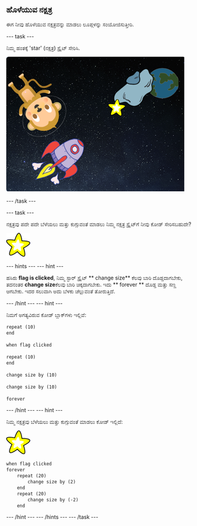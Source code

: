 ## ಹೊಳೆಯುವ ನಕ್ಷತ್ರ

ಈಗ ನೀವು ಹೊಳೆಯುವ ನಕ್ಷತ್ರವನ್ನು ಮಾಡಲು ಲೂಪ್ಗಳನ್ನು ಸಂಯೋಜಿಸುತ್ತೀರಿ.

\--- task \---

ನಿಮ್ಮ ಹಂತಕ್ಕೆ 'star' (ನಕ್ಷತ್ರ) ಸ್ಪ್ರೈಟ್ ಸೇರಿಸಿ.

![ಸ್ಟಾರ್ ಸ್ಪ್ರೈಟ್ ಅನ್ನು ಸೇರಿಸಲು](images/space-star-sprite.png)

\--- /task \---

\--- task \---

ನಕ್ಷತ್ರವು ಪದೇ ಪದೇ ಬೆಳೆಯಲು ಮತ್ತು ಕುಗ್ಗುವಂತೆ ಮಾಡಲು ನಿಮ್ಮ ನಕ್ಷತ್ರ ಸ್ಪ್ರೈಟ್‌ಗೆ ನೀವು ಕೋಡ್ ಸೇರಿಸಬಹುದೇ?

![ಹೊಳೆಯುವ ನಕ್ಷತ್ರವನ್ನು ಪರೀಕ್ಷಿಸುವುದು](images/sprite-star.png)

\--- hints \--- \--- hint \---

ಹಸಿರು **flag is clicked**, ನಿಮ್ಮ ಸ್ಟಾರ್ ಸ್ಪ್ರೈಟ್ ** change size** ಕೆಲವು ಬಾರಿ ದೊಡ್ಡದಾಗಬೇಕು, ತದನಂತರ **change size**ಕೆಲವು ಬಾರಿ ಚಿಕ್ಕದಾಗಬೇಕು. ಇದು ** forever ** ದೊಡ್ಡ ಮತ್ತು ಸಣ್ಣ ಆಗಬೇಕು. ಇದರ ಸಲುವಾಗಿ ಅದು ಬೆಳಕು ಚೆಲ್ಲುವಂತೆ ತೋರುತ್ತಿದೆ.

\--- /hint \--- \--- hint \---

ನಿಮಗೆ ಅಗತ್ಯವಿರುವ ಕೋಡ್ ಬ್ಲಾಕ್‌ಗಳು ಇಲ್ಲಿವೆ:

```blocks3
repeat (10)
end

when flag clicked

repeat (10)
end

change size by (10)

change size by (10)

forever
```

\--- /hint \--- \--- hint \---

ನಿಮ್ಮ ನಕ್ಷತ್ರವು ಬೆಳೆಯಲು ಮತ್ತು ಕುಗ್ಗುವಂತೆ ಮಾಡಲು ಕೋಡ್ ಇಲ್ಲಿದೆ:

![ಸ್ಟಾರ್ ಸ್ಪ್ರೈಟ್](images/sprite-star.png)

```blocks3
when flag clicked
forever
    repeat (20)
        change size by (2)
    end
    repeat (20)
        change size by (-2)
    end

```

\--- /hint \--- \--- /hints \--- \--- /task \---